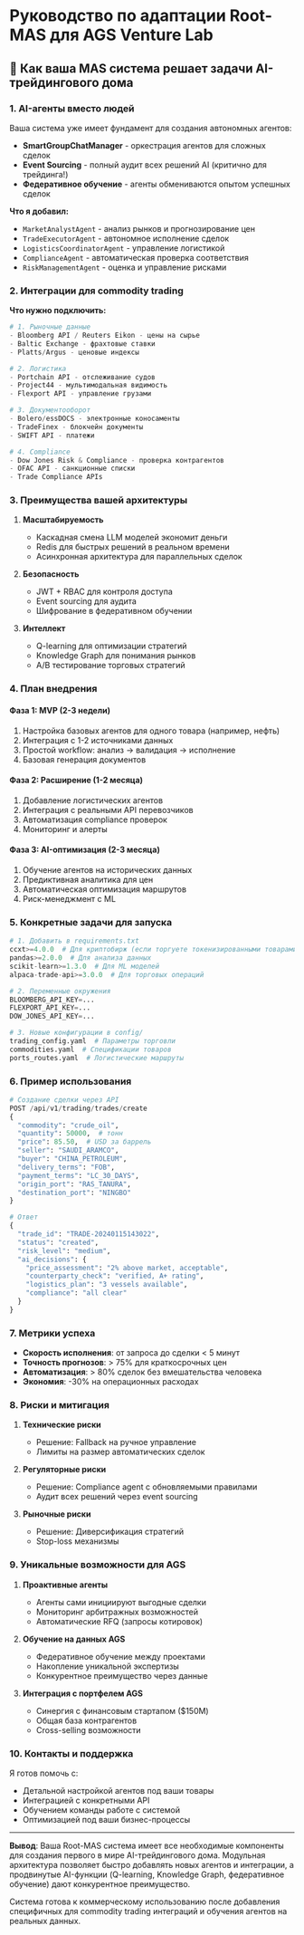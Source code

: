 # Руководство по адаптации Root-MAS для AGS Venture Lab

## 🎯 Как ваша MAS система решает задачи AI-трейдингового дома

### 1. AI-агенты вместо людей

Ваша система уже имеет фундамент для создания автономных агентов:

- **SmartGroupChatManager** - оркестрация агентов для сложных сделок
- **Event Sourcing** - полный аудит всех решений AI (критично для трейдинга!)
- **Федеративное обучение** - агенты обмениваются опытом успешных сделок

**Что я добавил:**
- `MarketAnalystAgent` - анализ рынков и прогнозирование цен
- `TradeExecutorAgent` - автономное исполнение сделок
- `LogisticsCoordinatorAgent` - управление логистикой
- `ComplianceAgent` - автоматическая проверка соответствия
- `RiskManagementAgent` - оценка и управление рисками

### 2. Интеграции для commodity trading

**Что нужно подключить:**

```python
# 1. Рыночные данные
- Bloomberg API / Reuters Eikon - цены на сырье
- Baltic Exchange - фрахтовые ставки
- Platts/Argus - ценовые индексы

# 2. Логистика
- Portchain API - отслеживание судов
- Project44 - мультимодальная видимость
- Flexport API - управление грузами

# 3. Документооборот
- Bolero/essDOCS - электронные коносаменты
- TradeFinex - блокчейн документы
- SWIFT API - платежи

# 4. Compliance
- Dow Jones Risk & Compliance - проверка контрагентов
- OFAC API - санкционные списки
- Trade Compliance APIs
```

### 3. Преимущества вашей архитектуры

1. **Масштабируемость**
   - Каскадная смена LLM моделей экономит деньги
   - Redis для быстрых решений в реальном времени
   - Асинхронная архитектура для параллельных сделок

2. **Безопасность**
   - JWT + RBAC для контроля доступа
   - Event sourcing для аудита
   - Шифрование в федеративном обучении

3. **Интеллект**
   - Q-learning для оптимизации стратегий
   - Knowledge Graph для понимания рынков
   - A/B тестирование торговых стратегий

### 4. План внедрения

#### Фаза 1: MVP (2-3 недели)
1. Настройка базовых агентов для одного товара (например, нефть)
2. Интеграция с 1-2 источниками данных
3. Простой workflow: анализ → валидация → исполнение
4. Базовая генерация документов

#### Фаза 2: Расширение (1-2 месяца)
1. Добавление логистических агентов
2. Интеграция с реальными API перевозчиков
3. Автоматизация compliance проверок
4. Мониторинг и алерты

#### Фаза 3: AI-оптимизация (2-3 месяца)
1. Обучение агентов на исторических данных
2. Предиктивная аналитика для цен
3. Автоматическая оптимизация маршрутов
4. Риск-менеджмент с ML

### 5. Конкретные задачи для запуска

```python
# 1. Добавить в requirements.txt
ccxt>=4.0.0  # Для криптобирж (если торгуете токенизированными товарами)
pandas>=2.0.0  # Для анализа данных
scikit-learn>=1.3.0  # Для ML моделей
alpaca-trade-api>=3.0.0  # Для торговых операций

# 2. Переменные окружения
BLOOMBERG_API_KEY=...
FLEXPORT_API_KEY=...
DOW_JONES_API_KEY=...

# 3. Новые конфигурации в config/
trading_config.yaml  # Параметры торговли
commodities.yaml  # Спецификации товаров
ports_routes.yaml  # Логистические маршруты
```

### 6. Пример использования

```python
# Создание сделки через API
POST /api/v1/trading/trades/create
{
  "commodity": "crude_oil",
  "quantity": 50000,  # тонн
  "price": 85.50,  # USD за баррель
  "seller": "SAUDI_ARAMCO",
  "buyer": "CHINA_PETROLEUM",
  "delivery_terms": "FOB",
  "payment_terms": "LC_30_DAYS",
  "origin_port": "RAS_TANURA",
  "destination_port": "NINGBO"
}

# Ответ
{
  "trade_id": "TRADE-20240115143022",
  "status": "created",
  "risk_level": "medium",
  "ai_decisions": {
    "price_assessment": "2% above market, acceptable",
    "counterparty_check": "verified, A+ rating",
    "logistics_plan": "3 vessels available",
    "compliance": "all clear"
  }
}
```

### 7. Метрики успеха

- **Скорость исполнения**: от запроса до сделки < 5 минут
- **Точность прогнозов**: > 75% для краткосрочных цен
- **Автоматизация**: > 80% сделок без вмешательства человека
- **Экономия**: -30% на операционных расходах

### 8. Риски и митигация

1. **Технические риски**
   - Решение: Fallback на ручное управление
   - Лимиты на размер автоматических сделок

2. **Регуляторные риски**
   - Решение: Compliance agent с обновляемыми правилами
   - Аудит всех решений через event sourcing

3. **Рыночные риски**
   - Решение: Диверсификация стратегий
   - Stop-loss механизмы

### 9. Уникальные возможности для AGS

1. **Проактивные агенты**
   - Агенты сами инициируют выгодные сделки
   - Мониторинг арбитражных возможностей
   - Автоматические RFQ (запросы котировок)

2. **Обучение на данных AGS**
   - Федеративное обучение между проектами
   - Накопление уникальной экспертизы
   - Конкурентное преимущество через данные

3. **Интеграция с портфелем AGS**
   - Синергия с финансовым стартапом ($150M)
   - Общая база контрагентов
   - Cross-selling возможности

### 10. Контакты и поддержка

Я готов помочь с:
- Детальной настройкой агентов под ваши товары
- Интеграцией с конкретными API
- Обучением команды работе с системой
- Оптимизацией под ваши бизнес-процессы

---

**Вывод**: Ваша Root-MAS система имеет все необходимые компоненты для создания первого в мире AI-трейдингового дома. Модульная архитектура позволяет быстро добавлять новых агентов и интеграции, а продвинутые AI-функции (Q-learning, Knowledge Graph, федеративное обучение) дают конкурентное преимущество.

Система готова к коммерческому использованию после добавления специфичных для commodity trading интеграций и обучения агентов на реальных данных.